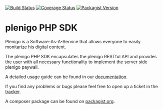 [![Build Status](https://secure.travis-ci.org/plenigo/plenigo_php_sdk.png?branch=master)](https://travis-ci.org/plenigo/plenigo_php_sdk) [![Coverage Status](https://coveralls.io/repos/plenigo/plenigo_php_sdk/badge.svg)](https://coveralls.io/r/plenigo/plenigo_php_sdk) [![Packagist Version](https://img.shields.io/packagist/v/plenigo/plenigo-php-sdk.svg)](https://packagist.org/packages/plenigo/plenigo-php-sdk)

plenigo PHP SDK
===============
Plenigo is a Software-As-A-Service  that allows everyone to easily monitarize his digital content.

The plenigo PHP SDK encapsulates the plenigo RESTful API and provides the user with all necessary functionality to implement the server side plenigo paywall.

A detailed usage guide can be found in our [documentation](https://plenigo.github.io/sdks/php).

If you find any problems or bugs please feel free to open up a ticket in the [tracker](https://github.com/plenigo/plenigo_php_sdk/issues).

A composer package can be found on [packagist.org](https://packagist.org/packages/plenigo/plenigo-php-sdk).
